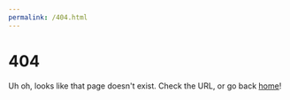```yaml
---
permalink: /404.html
---
```


# 404 

Uh oh, looks like that page doesn't exist. Check the URL, or go back [home](https://www.reno-visions.com)!
